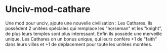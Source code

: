# Unciv-mod-cathare

Une mod pour unciv, ajoute une nouvelle civilisation : Les Cathares. Ils possèdent 2 unitées spéciales qui remplace les "horseman" et les "knight", de plus leurs temples sont plus interessant. Enfin ils possède une merveille unique. 
Les Cathares on un bonus unique, qui leurs confère +1 de "faith" dans leurs villes et +1 de déplacement pour toute les unitées montées. 
